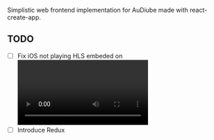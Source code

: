 Simplistic web frontend implementation for AuDiube made with react-create-app.


## TODO
- [ ] Fix iOS not playing HLS embeded on <video>
- [ ] Introduce Redux
